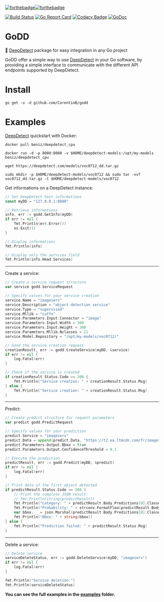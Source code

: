 [![forthebadge](https://forthebadge.com/images/badges/built-with-love.svg)](https://forthebadge.com)[![forthebadge](https://forthebadge.com/images/badges/made-with-go.svg)](https://forthebadge.com)

[![Build Status](https://travis-ci.com/CorentinB/godd.svg?token=RUPYCGKsp5yMHL2ydcwd&branch=master)](https://travis-ci.com/CorentinB/godd) [![Go Report Card](https://goreportcard.com/badge/github.com/CorentinB/godd)](https://goreportcard.com/report/github.com/CorentinB/godd) [![Codacy Badge](https://api.codacy.com/project/badge/Grade/0d3f90ca8f7146248520913e89e37c9e)](https://www.codacy.com/app/CorentinB/godd?utm_source=github.com&amp;utm_medium=referral&amp;utm_content=CorentinB/godd&amp;utm_campaign=Badge_Grade) [![GoDoc](https://godoc.org/github.com/CorentinB/godd?status.svg)](https://godoc.org/github.com/CorentinB/godd)

# GoDD
🧠 [DeepDetect](https://github.com/jolibrain/deepdetect) package for easy integration in any Go project

GoDD offer a simple way to use [DeepDetect](https://github.com/jolibrain/deepdetect) in your Go software, by providing a simple interface to communicate with the different API endpoints supported by DeepDetect.

# Install

`go get -u -d github.com/CorentinB/godd`

# Examples

[DeepDetect](https://github.com/jolibrain/deepdetect) quickstart with Docker:

`docker pull beniz/deepdetect_cpu`

`docker run -d -p 8080:8080 -v $HOME/deepdetect-models:/opt/my-models beniz/deepdetect_cpu`

`wget https://deepdetect.com/models/voc0712_dd.tar.gz`

`sudo mkdir -p $HOME/deepdetect-models/voc0712 && sudo tar -xvf voc0712_dd.tar.gz -C $HOME/deepdetect-models/voc0712`

Get informations on a DeepDetect instance:

```go
// Set DeepDetect host informations
const myDD = "127.0.0.1:8080"

// Retrieve informations
info, err := godd.GetInfo(myDD)
if err != nil {
	fmt.Println(err.Error())
	os.Exit(1)
}

// Display informations
fmt.Println(info)

// Display only the services field
fmt.Println(info.Head.Services)
```

---

Create a service:

```go
// Create a service request structure
var service godd.ServiceRequest

// Specify values for your service creation
service.Name = "imageserv"
service.Description = "object detection service"
service.Type = "supervised"
service.Mllib = "caffe"
service.Parameters.Input.Connector = "image"
service.Parameters.Input.Width = 300
service.Parameters.Input.Height = 300
service.Parameters.Mllib.Nclasses = 21
service.Model.Repository = "/opt/my-models/voc0712/"

// Send the service creation request
creationResult, err := godd.CreateService(myDD, &service)
if err != nil {
	log.Fatal(err)
}

// Check if the service is created
if creationResult.Status.Code == 200 {
	fmt.Println("Service creation: " + creationResult.Status.Msg)
} else {
	fmt.Println("Service creation: " + creationResult.Status.Msg)
}
```

---

Predict:

```go
// Create predict structure for request parameters
var predict godd.PredictRequest

// Specify values for your prediction
predict.Service = "imageserv"
predict.Data = append(predict.Data, "https://t2.ea.ltmcdn.com/fr/images/9/0/0/les_bienfaits_d_avoir_un_chien_1009_600.jpg")
predict.Parameters.Output.Bbox = true
predict.Parameters.Output.ConfidenceThreshold = 0.1

// Execute the prediction
predictResult, err := godd.Predict(myDD, &predict)
if err != nil {
	log.Fatal(err)
}

// Print data of the first object detected
if predictResult.Status.Code == 200 {
	// Print the complete JSON result:
	// fmt.Println(string(predictResult))
	fmt.Println("Category: " + predictResult.Body.Predictions[0].Classes[0.Cat)
	fmt.Println("Probability: " + strconv.FormatFloa(predictResult.Body.Predictions[0].Classes[0].Prob, 'f', 6, 64))
	var bbox, _ = json.Marshal(predictResult.Body.Predictions[0].Classes[0.Bbox)
	fmt.Println("Bbox: " + string(bbox))
} else {
	fmt.Println("Prediction failed: " + predictResult.Status.Msg)
}
```

---

Delete a service:

```go
// Delete service
serviceDeleteStatus, err := godd.DeleteService(myDD, "imageserv")
if err != nil {
	log.Fatal(err)
}

fmt.Println("Service deletion:")
fmt.Println(serviceDeleteStatus)
```

**You can see the full examples in the [examples](https://github.com/CorentinB/godd/tree/master/examples) folder.**
